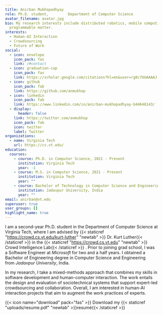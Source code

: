 ```yaml
---
title: Anirban Mukhopadhyay
role: Ph.D. student,         Department of Computer Science
avatar_filename: avatar.jpg
bio: My research interests include distributed robotics, mobile computing and
  programmable matter.
interests:
  - Human-AI Interaction
  - Crowdsourcing
  - Future of Work
social:
  - icon: envelope
    icon_pack: fas
    link: /#contact
  - icon: graduation-cap
    icon_pack: fas
    link: https://scholar.google.com/citations?hl=en&user=rg8c7UUAAAAJ
  - icon: github
    icon_pack: fab
    link: https://github.com/anmukhop
  - icon: linkedin
    icon_pack: fab
    link: https://www.linkedin.com/in/anirban-mukhopadhyay-b44648143/
  - display:
      header: false
    link: https://twitter.com/anmukhop
    icon_pack: fab
    icon: twitter
    label: Twitter
organizations:
  - name: Virginia Tech
    url: https://cs.vt.edu/
education:
  courses:
    - course: Ph.D. in Computer Science, 2021 - Present
      institution: Virginia Tech
      year: -1
    - course: M.S. in Computer Science, 2021 - Present
      institution: Virginia Tech
      year: ""
    - course: Bachelor of Technology in Computer Science and Engineering, 2014 - 2018
      institution: Jadavpur University, India
      year: ""
email: anirban@vt.edu
superuser: true
user_groups: []
highlight_name: true
---
```

I am a second-year Ph.D. student in the Department of Computer Science at Virginia Tech, where I am advised by {{< staticref "https://crowd.cs.vt.edu/kurt-luther" "newtab" >}} Dr. Kurt Luther{{< /staticref >}} in the {{< staticref "https://crowd.cs.vt.edu" "newtab" >}} Crowd Intelligence Lab{{< /staticref >}} . Prior to joining grad school, I was a Software Engineer at *Microsoft* for two and a half years.  I obtained a Bachelor of Engineering degree in Computer Science and Engineering from *Jadavpur University*, India. 

In my research, I take a mixed-methods approach that combines my skills in software development and human-computer interaction. The work entails the design and evaluation of sociotechnical systems that support expert-led crowdsourcing and collaboration. Overall, I am interested in human-AI interaction projects that aim to augment the work practices of experts. 

{{< icon name="download" pack="fas" >}} Download my {{< staticref "uploads/resume.pdf" "newtab" >}}resumé{{< /staticref >}}